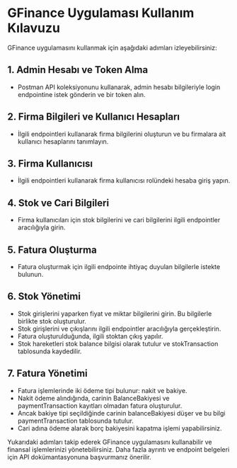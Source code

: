 ﻿# GFinance Uygulaması Kullanım Kılavuzu

GFinance uygulamasını kullanmak için aşağıdaki adımları izleyebilirsiniz:

## 1. Admin Hesabı ve Token Alma
- Postman API koleksiyonunu kullanarak, admin hesabı bilgileriyle login endpointine istek gönderin ve bir token alın.

## 2. Firma Bilgileri ve Kullanıcı Hesapları
- İlgili endpointleri kullanarak firma bilgilerini oluşturun ve bu firmalara ait kullanıcı hesaplarını tanımlayın.

## 3. Firma Kullanıcısı
- İlgili endpointleri kullanarak firma kullanıcısı rolündeki hesaba giriş yapın.

## 4. Stok ve Cari Bilgileri
- Firma kullanıcıları için stok bilgilerini ve cari bilgilerini ilgili endpointler aracılığıyla girin.

## 5. Fatura Oluşturma
- Fatura oluşturmak için ilgili endpointe ihtiyaç duyulan bilgilerle istekte bulunun.

## 6. Stok Yönetimi
- Stok girişlerini yaparken fiyat ve miktar bilgilerini girin. Bu bilgilerle birlikte stok oluşturulur.
- Stok girişlerini ve çıkışlarını ilgili endpointler aracılığıyla gerçekleştirin.
- Fatura oluşturulduğunda, ilgili stoktan çıkış yapılır.
- Stok hareketleri stok balance bilgisi olarak tutulur ve stokTransaction tablosunda kaydedilir.

## 7. Fatura Yönetimi
- Fatura işlemlerinde iki ödeme tipi bulunur: nakit ve bakiye.
- Nakit ödeme alındığında, carinin BalanceBakiyesi ve paymentTransaction kayıtları olmadan fatura oluşturulur.
- Ancak bakiye tipi seçildiğinde carinin balanceBakiyesi düşer ve bu bilgi paymentTransaction tablosunda tutulur.
- Cari adına ödeme alarak borç bakiyesini kapatma işlemi yapabilirsiniz.

Yukarıdaki adımları takip ederek GFinance uygulamasını kullanabilir ve finansal işlemlerinizi yönetebilirsiniz. Daha fazla ayrıntı ve endpoint belgeleri için API dokümantasyonuna başvurmanız önerilir.
